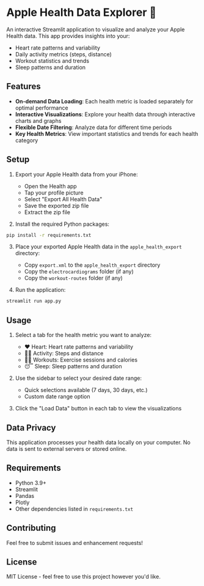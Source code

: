 # Apple Health Data Explorer 🍎

An interactive Streamlit application to visualize and analyze your Apple Health data. This app provides insights into your:
- Heart rate patterns and variability
- Daily activity metrics (steps, distance)
- Workout statistics and trends
- Sleep patterns and duration

## Features

- **On-demand Data Loading**: Each health metric is loaded separately for optimal performance
- **Interactive Visualizations**: Explore your health data through interactive charts and graphs
- **Flexible Date Filtering**: Analyze data for different time periods
- **Key Health Metrics**: View important statistics and trends for each health category

## Setup

1. Export your Apple Health data from your iPhone:
   - Open the Health app
   - Tap your profile picture
   - Select "Export All Health Data"
   - Save the exported zip file
   - Extract the zip file

2. Install the required Python packages:
```bash
pip install -r requirements.txt
```

3. Place your exported Apple Health data in the `apple_health_export` directory:
   - Copy `export.xml` to the `apple_health_export` directory
   - Copy the `electrocardiograms` folder (if any)
   - Copy the `workout-routes` folder (if any)

4. Run the application:
```bash
streamlit run app.py
```

## Usage

1. Select a tab for the health metric you want to analyze:
   - ❤️ Heart: Heart rate patterns and variability
   - 🏃‍♂️ Activity: Steps and distance
   - 🏋️‍♂️ Workouts: Exercise sessions and calories
   - 😴 Sleep: Sleep patterns and duration

2. Use the sidebar to select your desired date range:
   - Quick selections available (7 days, 30 days, etc.)
   - Custom date range option

3. Click the "Load Data" button in each tab to view the visualizations

## Data Privacy

This application processes your health data locally on your computer. No data is sent to external servers or stored online.

## Requirements

- Python 3.9+
- Streamlit
- Pandas
- Plotly
- Other dependencies listed in `requirements.txt`

## Contributing

Feel free to submit issues and enhancement requests!

## License

MIT License - feel free to use this project however you'd like.
